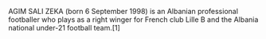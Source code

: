 AGIM SALI ZEKA (born 6 September 1998) is an Albanian professional footballer who plays as a right winger for French club Lille B and the Albania national under-21 football team.[1]
